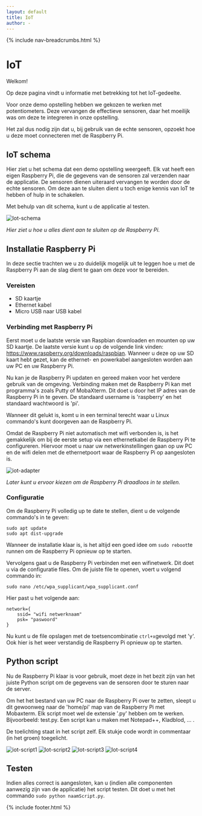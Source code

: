 ```yaml
---
layout: default
title: IoT
author: -
---
```


{% include nav-breadcrumbs.html %}


# IoT

Welkom!

Op deze pagina vindt u informatie met betrekking tot het IoT-gedeelte.

Voor onze demo opstelling hebben we gekozen te werken met potentiometers. Deze vervangen de effectieve sensoren, daar het moeilijk was om deze te integreren in onze opstelling. 

Het zal dus nodig zijn dat u, bij gebruik van de echte sensoren, opzoekt hoe u deze moet connecteren met de Raspberry Pi.

## IoT schema

Hier ziet u het schema dat een demo opstelling weergeeft. Elk vat heeft een eigen Raspberry Pi, die de gegevens van de sensoren zal verzenden naar de applicatie. De sensoren dienen uiteraard vervangen te worden door de echte sensoren. Om deze aan te sluiten dient u toch enige kennis van IoT te hebben of hulp in te schakelen.

Met behulp van dit schema, kunt u de applicatie al testen.

![Iot-schema](/{{site.RepoName}}/media/iot/iot-schema.jpg)

_Hier ziet u hoe u alles dient aan te sluiten op de Raspberry Pi._

## Installatie Raspberry Pi

In deze sectie trachten we u zo duidelijk mogelijk uit te leggen hoe u met de Raspberry Pi aan de slag dient te gaan om deze voor te bereiden.

### Vereisten

* SD kaartje
* Ethernet kabel
* Micro USB naar USB kabel

### Verbinding met Raspberry Pi

Eerst moet u de laatste versie van Raspbian downloaden en mounten op uw SD kaartje. De laatste versie kunt u op de volgende link vinden: https://www.raspberry.org/downloads/raspbian.
Wanneer u deze op uw SD kaart hebt gezet, kan de ethernet- en powerkabel aangesloten worden aan uw PC en uw Raspberry Pi.

Nu kan je de Raspberry Pi updaten en gereed maken voor het verdere gebruik van de omgeving. Verbinding maken met de Raspberry Pi kan met programma's zoals Putty of MobaXterm. Dit doet u door het IP adres van de Raspberry Pi in te geven. De standaard username is 'raspberry' en het standaard wachtwoord is 'pi'. 

Wanneer dit gelukt is, komt u in een terminal terecht waar u Linux commando's kunt doorgeven aan de Raspberry Pi.

Omdat de Raspberry Pi niet automatisch met wifi verbonden is, is het gemakkelijk om bij de eerste setup via een ethernetkabel de Raspberry Pi te configureren. Hiervoor moet u naar uw netwerkinstellingen gaan op uw PC en de wifi delen met de ethernetpoort waar de Raspberry Pi op aangesloten is.

![iot-adapter](/{{site.RepoName}}/media/iot/iot-adapter2.png)

_Later kunt u ervoor kiezen om de Raspberry Pi draadloos in te stellen._

### Configuratie 

Om de Raspberry Pi volledig up te date te stellen, dient u de volgende commando's in te geven:

```
sudo apt update
sudo apt dist-upgrade
```
Wanneer de installatie klaar is, is het altijd een goed idee om ```sudo reboot```te runnen om de Raspberry Pi opnieuw op te starten.

Vervolgens gaat u de Raspberry Pi verbinden met een wifinetwerk. Dit doet u via de configuratie files. Om de juiste file te openen, voert u volgend commando in:
```
sudo nano /etc/wpa_supplicant/wpa_supplicant.conf
```
Hier past u het volgende aan:
```
network={
    ssid= "wifi netwerknaam"
    psk= "paswoord"
}
```
Nu kunt u de file opslagen met de toetsencombinatie ```ctrl+x```gevolgd met 'y'. Ook hier is het weer verstandig de Raspberry Pi opnieuw op te starten.

## Python script

Nu de Raspberry Pi klaar is voor gebruik, moet deze in het bezit zijn van het juiste Python script om de gegevens van de sensoren door te sturen naar de server. 

Om het het bestand van uw PC naar de Raspberry Pi over te zetten, sleept u dit gewoonweg naar de 'home/pi' map van de Raspberry Pi met Mobaxterm.
Elk script moet wel de extensie '.py' hebben om te werken. Bijvoorbeeld: test.py. Een script kan u maken met Notepad++, Kladblod, ... . 

De toelichting staat in het script zelf. Elk stukje code wordt in commentaar (in het groen) toegelicht.

![iot-script1](/{{site.RepoName}}/media/iot/iot-script1.JPG)
![Iot-script2](/{{site.RepoName}}/media/iot/iot-script2.JPG)
![Iot-script3](/{{site.RepoName}}/media/iot/iot-script3.JPG)
![Iot-script4](/{{site.RepoName}}/media/iot/iot-script4.JPG)

## Testen

Indien alles correct is aangesloten, kan u (indien alle componenten aanwezig zijn van de applicatie) het script testen.
Dit doet u met het commando ```sudo python naamScript.py```.



{% include footer.html %}
